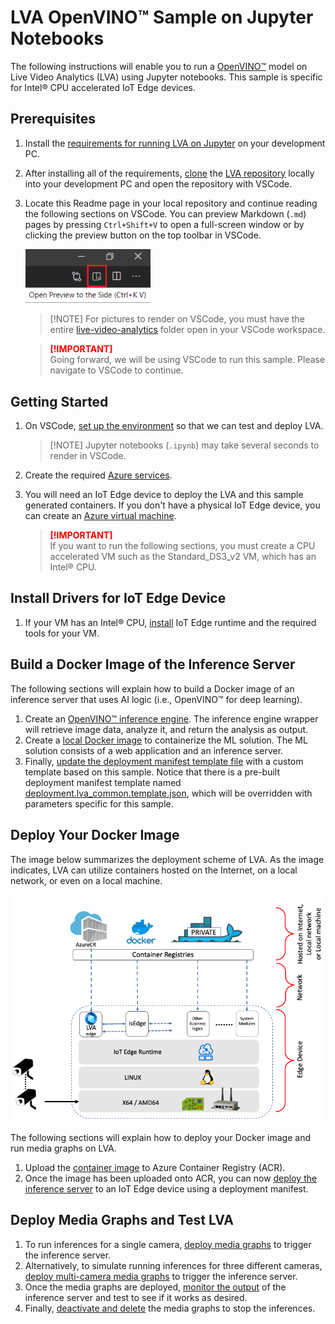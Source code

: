 # LVA OpenVINO™ Sample on Jupyter Notebooks 
The following instructions will enable you to run a [OpenVINO™](https://software.intel.com/content/www/us/en/develop/tools/openvino-toolkit.html) model on Live Video Analytics (LVA) using Jupyter notebooks. This sample is specific for Intel® CPU accelerated IoT Edge devices. 

## Prerequisites
1. Install the [requirements for running LVA on Jupyter](../common/requirements.md) on your development PC.
2. After installing all of the requirements, [clone](https://code.visualstudio.com/Docs/editor/versioncontrol#_cloning-a-repository) the [LVA repository](/../../) locally into your development PC and open the repository with VSCode. 
3. Locate this Readme page in your local repository and continue reading the following sections on VSCode. You can preview Markdown (`.md`) pages by pressing `Ctrl+Shift+V` to open a full-screen window or by clicking the preview button on the top toolbar in VSCode.  
   
   <img src="../../../../images/_markdown_preview.png" width=200px/> 
   <br>

   > <span>[!NOTE]</span>
   > For pictures to render on VSCode, you must have the entire [live-video-analytics](/../..) folder open in your VSCode workspace.
   
   > <span style="color:red; font-weight:bold"> [!IMPORTANT] </span>  
   > Going forward, we will be using VSCode to run this sample. Please navigate to VSCode to continue.

## Getting Started
1. On VSCode, [set up the environment](../common/setup_environment.ipynb) so that we can test and deploy LVA.
   ><span>[!NOTE]</span>
   >Jupyter notebooks (`.ipynb`) may take several seconds to render in VSCode.
2. Create the required [Azure services](../common/create_azure_services.ipynb).
3. You will need an IoT Edge device to deploy the LVA and this sample generated containers. If you don't have a physical IoT Edge device, you can create an [Azure virtual machine](../common/create_azure_vm.ipynb).

    > <span style="color:red; font-weight:bold"> [!IMPORTANT] </span>  
    > If you want to run the following sections, you must create a CPU accelerated VM such as the Standard_DS3_v2 VM, which has an Intel® CPU.

<!--
    Change the following steps based on specific instructions.
-->

## Install Drivers for IoT Edge Device
1. If your VM has an Intel® CPU, [install](../common/install_iotedge_runtime_cpu.md) IoT Edge runtime and the required tools for your VM. 

## Build a Docker Image of the Inference Server
The following sections will explain how to build a Docker image of an inference server that uses AI logic (i.e., OpenVINO™ for deep learning).
1. Create an [OpenVINO™ inference engine](create_openvino_inference_engine.ipynb). The inference engine wrapper will retrieve image data, analyze it, and return the analysis as output.
2. Create a [local Docker image](create_openvino_container_image.ipynb) to containerize the ML solution. The ML solution consists of a web application and an inference server.
3. Finally, [update the deployment manifest template file](create_openvino_deployment_manifest.ipynb) with a custom template based on this sample. Notice that there is a pre-built deployment manifest template named [deployment.lva_common.template.json](../common/deployment.lva_common.template.json), which will be overridden with parameters specific for this sample.

## Deploy Your Docker Image
The image below summarizes the deployment scheme of LVA. As the image indicates, LVA can utilize containers hosted on the Internet, on a local network, or even on a local machine.

<img src="../../../../images/_architecture.png?raw=true" width=500px/>  

The following sections will explain how to deploy your Docker image and run media graphs on LVA. 

1. Upload the [container image](../common/upload_container_image_to_acr.ipynb) to Azure Container Registry (ACR).
2. Once the image has been uploaded onto ACR, you can now [deploy the inference server](../common/deploy_iotedge_modules.ipynb) to an IoT Edge device using a deployment manifest. 

## Deploy Media Graphs and Test LVA
1. To run inferences for a single camera, [deploy media graphs](../common/deploy_media_graph.ipynb) to trigger the inference server.
2. Alternatively, to simulate running inferences for three different cameras, [deploy multi-camera media graphs](../common/deploy_multi_camera_media_graph.ipynb) to trigger the inference server.
3. Once the media graphs are deployed, [monitor the output](../common/monitor_output.md) of the inference server and test to see if it works as desired.
4. Finally, [deactivate and delete](../common/delete_media_graph.ipynb) the media graphs to stop the inferences.